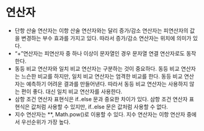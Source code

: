 # 연산자

- 단항 산술 연산자는 이항 산술 연산자와는 달리 증가/감소 연산자는 피연산자의 값을 변경하는 부수 효과를 가지고 있다. 따라서 증가/감소 연산자는 위치에 의미가 있다.
- “+”연산자는 피연산자 중 하나 이상이 문자열인 경우 문자열 연결 연산자로도 동작한다.
- 동등 비교 연산자와 일치 비교 연산자는 구분하는 것이 중요하다. 동등 비교 연산자는 느슨한 비교를 하지만, 일치 비교 연산자는 엄격한 비교를 한다. 동등 비교 연산자는 예측하기 어려운 결과를 만들어낸다. 따라서 동등 비교 연산자는 사용하지 않는 편이 좋다. 대신 일치 비교 연산자를 사용한다.
- 삼항 조건 연산자 표현식은 if..else 문과 중요한 차이가 있다. 삼항 조건 연산자 표현식은 값처럼 사용할 수 있지만, if..else 문은 값처럼 사용할 수 없다.
- 지수 연산자는 **, Math.pow()로 이용할 수 있다. 지수 연산자는 이항 연산자 중에서 우선순위가 가장 높다.
